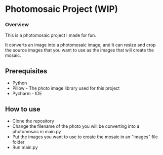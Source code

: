 # Photomosaic Project (WIP)

### Overview

This is a photomosaic project I made for fun.

It converts an image into a photomosaic image, and it can resize
and crop the source images that you want to use as the 
images that will create the mosaic.

## Prerequisites

- Python
- Pillow - The photo image library used for this project
- Pycharm - IDE

## How to use

- Clone the repository
- Change the filename of the photo you will be converting into a photomosaic in main.py
- Put the images you want to use to create the mosaic in an "images" file folder
- Run main.py
